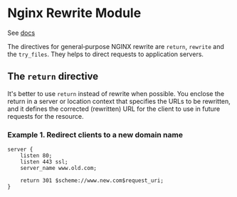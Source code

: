 # Nginx Rewrite Module

See [docs](https://nginx.org/en/docs/http/ngx_http_rewrite_module.html)

The directives for general‑purpose NGINX rewrite are `return`, `rewrite` and the `try_files`. 
They helps to direct requests to application servers.

## The `return` directive

It's better to use `return` instead of rewrite when possible. 
You enclose the return in a server or location context that specifies the URLs to be rewritten, 
and it defines the corrected (rewritten) URL for the client to use in future requests for the resource.

### Example 1. Redirect clients to a new domain name

```nginx
server {
    listen 80;
    listen 443 ssl;
    server_name www.old.com;

    return 301 $scheme://www.new.com$request_uri;
}
```

